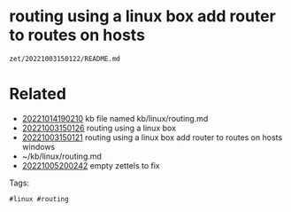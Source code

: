 # routing using a linux box add router to routes on hosts

` zet/20221003150122/README.md `

# Related

- [20221014190210](/zet/20221014190210/README.md) kb file named kb/linux/routing.md
- [20221003150126](/zet/20221003150126/README.md) routing using a linux box
- [20221003150121](/zet/20221003150121/README.md) routing using a linux box add router to routes on hosts windows
- ~/kb/linux/routing.md
- [20221005200242](/zet/20221005200242/README.md) empty zettels to fix

Tags:

    #linux #routing 
